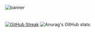 
![banner](https://user-images.githubusercontent.com/99675396/175308631-8022a376-9264-40c1-81f4-95949fc483ce.png)
#
[![GitHub Streak](http://github-readme-streak-stats.herokuapp.com?user=EvgeshaIvanov&hide_border=true&date_format=M%20j%5B%2C%20Y%5D&locale=ru)](https://git.io/streak-stats)
![Anurag's GitHub stats](https://github-readme-stats.vercel.app/api?username=evgeshaivanov&show_icons=true&theme=default)


<!--
**EvgeshaIvanov/EvgeshaIvanov** is a ✨ _special_ ✨ repository because its `README.md` (this file) appears on your GitHub profile.

Here are some ideas to get you started:
//### Hi there 👋
![](https://komarev.com/ghpvc/?username=evgeshaivanov)
- 🔭 I’m currently working on ...
- 🌱 I’m currently learning ...
- 👯 I’m looking to collaborate on ...
- 🤔 I’m looking for help with ...
- 💬 Ask me about ...
- 📫 How to reach me: ...
- 😄 Pronouns: ...
- ⚡ Fun fact: ...
🌊
-->
